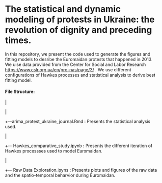 # The statistical and dynamic modeling of protests in Ukraine: the revolution of dignity and preceding times.

In this repository, we present the code used to generate the figures and fitting models to desribe the Euromaidan protests that happened in 2013. We uise data provided from the Center for Social and Labor Research https://www.cslr.org.ua/en/pro-nas/page/3/ . We use different configurations of Hawkes processes and statistical analysis to derive best fitting model.

#### File Structure:
|

|

+--arima_protest_ukraine_journal.Rmd : Presents the statistical analysis used.

|

+-- Hawkes_comparative_study.ipynb : Presents the different iteration of Hawkes processses used to model Euromaidan.

|

+-- Raw Data Exploration.ipyns : Presents plots and figures of the raw data and the spatio-temporal beharvior during Euromaidan.
